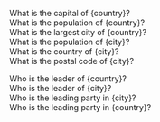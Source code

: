 What is the capital of {country}?  
What is the population of {country}?  
What is the largest city of {country}?  
What is the population of {city}?  
What is the country of {city}?  
What is the postal code of {city}?

Who is the leader of {country}?  
Who is the leader of {city}?  
Who is the leading party in {city}?  
Who is the leading party in {country}?

